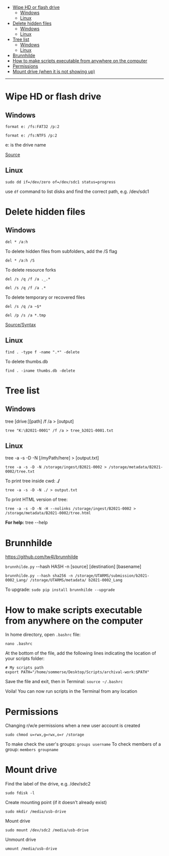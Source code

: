 - [Wipe HD or flash drive](#wipe-hd-or-flash-drive)
  * [Windows](#windows)
  * [Linux](#linux)
- [Delete hidden files](#delete-hidden-files)
  * [Windows](#windows-1)
  * [Linux](#linux-2)
- [Tree list](#tree-list)
  * [Windows](#windows-2)
  * [Linux](#linux-2)
- [Brunnhilde](#brunnhilde)
- [How to make scripts executable from anywhere on the computer](#how-to-make-scripts-executable-from-anywhere-on-the-computer)
- [Permissions](#permissions)
- [Mount drive (when it is not showing up)](#mount-drive)
---

# Wipe HD or flash drive 
## Windows

``` format e: /fs:FAT32 /p:2 ```

``` format e: /fs:NTFS /p:2 ```

e: is the drive name

[Source](https://www.lifewire.com/use-the-format-command-to-write-zeros-to-a-hard-drive-2626162)

## Linux

```sudo dd if=/dev/zero of=/dev/sdc1 status=progress```

use `df` command to list disks and find the correct path, e.g. /dev/sdc1

# Delete hidden files
## Windows

``` del * /a:h ```

To delete hidden files from subfolders, add the /S flag

``` del * /a:h /S ```

To delete resource forks

``` del /s /q /f /a ._.* ```

``` del /s /q /f /a .* ```

To delete temporary or recovered files

``` del /s /q /a ~$* ```

``` del /p /s /a *.tmp ```

[Source/Syntax](https://docs.microsoft.com/en-us/windows-server/administration/windows-commands/del)


## Linux
``` find . -type f -name ".*" -delete ```

To delete thumbs.db

``` find . -iname thumbs.db -delete ```

# Tree list
## Windows

tree [drive:\][path] /f /a > [output]

``` tree "K:\B2021-0001" /f /a > tree_b2021-0001.txt ```

## Linux
tree -a -s -D -N [/myPath/here] > [output.txt]

``` tree -a -s -D -N /storage/ingest/B2021-0002 > /storage/metadata/B2021-0002/tree.txt ```

To print tree inside cwd: **./**

```tree -a -s -D -N ./ > output.txt```

To print HTML version of tree:

```tree -a -s -D -N -H --nolinks /storage/ingest/B2021-0002 > /storage/metadata/B2021-0002/tree.html```

**For help:** tree --help

# Brunnhilde
https://github.com/tw4l/brunnhilde

`brunnhilde.py` --hash HASH -n [source] [destination] [basename]

``` brunnhilde.py --hash sha256 -n /storage/UTARMS/submission/b2021-0002_Lang/ /storage/UTARMS/metadata/ b2021-0002_Lang ```

To upgrade:
``` sudo pip install brunnhilde --upgrade ```

# How to make scripts executable from anywhere on the computer

In home directory, open `.bashrc` file:

```nano .bashrc```

At the bottom of the file, add the following lines indicating the location of your scripts folder:

```
# My scripts path
export PATH="/home/sommerse/Desktop/Scripts/archival-work:$PATH"
```

Save the file and exit, then in Terminal:
``` source ~/.bashrc ```

Voila! You can now run scripts in the Terminal from any location

# Permissions
Changing r/w/e permissions when a new user account is created

```sudo chmod u=rwx,g=rwx,o=r /storage```

To make check the user's groups: ```groups username```
To check members of a group: ```members groupname```

# Mount drive
Find the label of the drive, e.g. /dev/sdc2

```sudo fdisk -l```

Create mounting point (if it doesn't already exist)

```sudo mkdir /media/usb-drive```

Mount drive

```sudo mount /dev/sdc2 /media/usb-drive```

Unmount drive

```umount /media/usb-drive```
